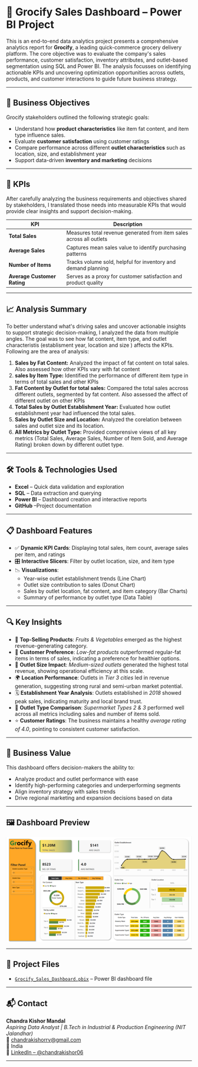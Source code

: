 # 🛒 Grocify Sales Dashboard – Power BI Project

This is an end-to-end data analytics project presents a comprehensive analytics report for **Grocify**, a leading quick-commerce grocery delivery platform. The core objective was to evaluate the company's sales performance, customer satisfaction, inventory attributes, and outlet-based segmentation using SQL and Power BI.
The analysis focusses on identifying actionable KPIs and uncovering optimization opportunities across outlets, products, and customer interactions to guide future business strategy.

---

## 🎯 Business Objectives

Grocify stakeholders outlined the following strategic goals:

- Understand how **product characteristics** like item fat content, and item type influence sales.
- Evaluate **customer satisfaction** using customer ratings
- Compare performance across different **outlet characteristics** such as location, size, and establishment year
- Support data-driven **inventory and marketing** decisions

---

## 🧾 KPIs

After carefully analyzing the business requirements and objectives shared by stakeholders, I translated those needs into measurable KPIs that would provide clear insights and support decision-making.

| KPI | Description |
|-----|-------------|
| **Total Sales** | Measures total revenue generated from item sales across all outlets |
| **Average Sales** | Captures mean sales value to identify purchasing patterns |
| **Number of Items** | Tracks volume sold, helpful for inventory and demand planning |
| **Average Customer Rating** | Serves as a proxy for customer satisfaction and product quality |

---

## 📈 Analysis Summary

To better understand what's driving sales and uncover actionable insights to support strategic decision-making, I analyzed the data from multiple angles. The goal was to see how fat content, item type, and outlet characteristis (establisment year, location and size ) affects the KPIs. Following are the area of analysis:

1. **Sales by Fat Content:** Analyzed the impact of fat content on total sales. Also assessed how other KPIs vary with fat content
2. **sales by Item Type:** Identified the performance of different item type in terms of total sales and other KPIs
3. **Fat Content by Outlet for total sales:** Compared the total sales accross different outlets, segmented by fat content. Also assessed the affect of different outlet on other KPIs
4. **Total Sales by Outlet Establishment Year:** Evaluated how outlet establishment year had influenced the total sales.
5. **Sales by Outlet Size and Location:** Analyzed the corelation between sales and outlet size and its location.
6. **All Metrics by Outlet Type:** Provided comprensive views of all key metrics (Total Sales, Average Sales, Number of Item Sold, and Average Rating) broken down by different outlet type.

---

## 🛠️ Tools & Technologies Used

- **Excel** – Quick data validation and exploration 
- **SQL** – Data extraction and querying  
- **Power BI** – Dashboard creation and  interactive reports 
- **GitHub** –Project documentation

---

## 📋 Dashboard Features

- ✅ **Dynamic KPI Cards**: Displaying total sales, item count, average sales per item, and ratings  
- 🎛️ **Interactive Slicers**: Filter by outlet location, size, and item type  
- 📉 **Visualizations**:
  - Year-wise outlet establishment trends (Line Chart)
  - Outlet size contribution to sales (Donut Chart)
  - Sales by outlet location, fat content, and item category (Bar Charts)
  - Summary of performance by outlet type (Data Table)

---

## 🔍 Key Insights

- 🥦 **Top-Selling Products**: *Fruits & Vegetables* emerged as the highest revenue-generating category.
- 🥛 **Customer Preference**: *Low-fat products* outperformed regular-fat items in terms of sales, indicating a preference for healthier options.
- 🏬 **Outlet Size Impact**: *Medium-sized outlets* generated the highest total revenue, showing operational efficiency at this scale.
- 🌍 **Location Performance**: Outlets in *Tier 3 cities* led in revenue generation, suggesting strong rural and semi-urban market potential.
- 🗓️ **Establishment Year Analysis**: Outlets established in *2018* showed peak sales, indicating maturity and local brand trust.
- 🛒 **Outlet Type Comparison**: *Supermarket Types 2 & 3* performed well across all metrics including sales and number of items sold.
- ⭐ **Customer Ratings**: The business maintains a healthy *average rating of 4.0*, pointing to consistent customer satisfaction.
---

## 💼 Business Value

This dashboard offers decision-makers the ability to:

- Analyze product and outlet performance with ease
- Identify high-performing categories and underperforming segments
- Align inventory strategy with sales trends
- Drive regional marketing and expansion decisions based on data

---

## 🖼️ Dashboard Preview

![Dashboard Screenshot](dashboard.png)

---

## 📁 Project Files

- [`Grocify_Sales_Dashboard.pbix`](Grocify.pbix) – Power BI dashboard file

---

## 📬 Contact

**Chandra Kishor Mandal**  
*Aspiring Data Analyst | B.Tech in Industrial & Production Engineering (NIT Jalandhar)*  
📧 chandrakishorrv@gmail.com  
📍 India  
🔗 [LinkedIn – @chandrakishor06](https://www.linkedin.com/in/chandrakishor06)

---
